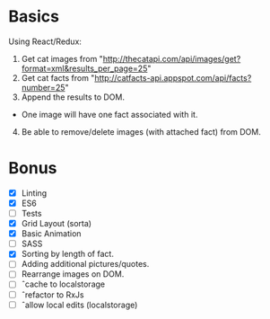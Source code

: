 # Basics
Using React/Redux:
1) Get cat images from "http://thecatapi.com/api/images/get?format=xml&results_per_page=25"
2) Get cat facts from "http://catfacts-api.appspot.com/api/facts?number=25"
3) Append the results to DOM.
  - One image will have one fact associated with it.
4) Be able to remove/delete images (with attached fact) from DOM.

# Bonus

- [x] Linting
- [x] ES6
- [ ] Tests
- [x] Grid Layout (sorta)
- [x] Basic Animation
- [ ] SASS
- [x] Sorting by length of fact.
- [ ] Adding additional pictures/quotes.
- [ ] Rearrange images on DOM.
- [ ] ˆcache to localstorage
- [ ] ˆrefactor to RxJs
- [ ] ˆallow local edits (localstorage)
